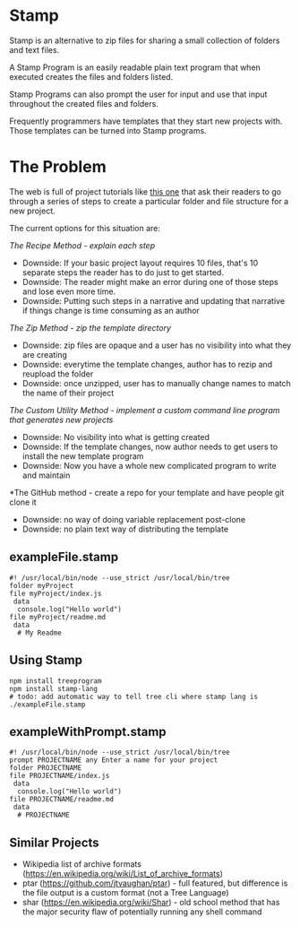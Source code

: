 # Stamp

Stamp is an alternative to zip files for sharing a small collection of folders and text files.

A Stamp Program is an easily readable plain text program that when executed creates the files and folders listed.

Stamp Programs can also prompt the user for input and use that input throughout the created files and folders.

Frequently programmers have templates that they start new projects with. Those templates can be turned into Stamp programs.

# The Problem

The web is full of project tutorials like <a href="https://docs.npmjs.com/getting-started/creating-node-modules">this one</a>
that ask their readers to go through a series of steps to create a particular folder and file structure for a new project.

The current options for this situation are:

*The Recipe Method - explain each step*
- Downside: If your basic project layout requires 10 files, that's 10 separate steps the reader has to do just to get started.
- Downside: The reader might make an error during one of those steps and lose even more time.
- Downside: Putting such steps in a narrative and updating that narrative if things change is time consuming as an author

*The Zip Method - zip the template directory*
- Downside: zip files are opaque and a user has no visibility into what they are creating
- Downside: everytime the template changes, author has to rezip and reupload the folder
- Downside: once unzipped, user has to manually change names to match the name of their project

*The Custom Utility Method - implement a custom command line program that generates new projects*
- Downside: No visibility into what is getting created
- Downside: If the template changes, now author needs to get users to install the new template program
- Downside: Now you have a whole new complicated program to write and maintain

*The GitHub method - create a repo for your template and have people git clone it
- Downside: no way of doing variable replacement post-clone
- Downside: no plain text way of distributing the template

## exampleFile.stamp

    #! /usr/local/bin/node --use_strict /usr/local/bin/tree
    folder myProject
    file myProject/index.js
     data
      console.log("Hello world")
    file myProject/readme.md
     data
      # My Readme

## Using Stamp

    npm install treeprogram
    npm install stamp-lang
    # todo: add automatic way to tell tree cli where stamp lang is
    ./exampleFile.stamp


## exampleWithPrompt.stamp

    #! /usr/local/bin/node --use_strict /usr/local/bin/tree
    prompt PROJECTNAME any Enter a name for your project
    folder PROJECTNAME
    file PROJECTNAME/index.js
     data
      console.log("Hello world")
    file PROJECTNAME/readme.md
     data
      # PROJECTNAME

## Similar Projects

- Wikipedia list of archive formats (https://en.wikipedia.org/wiki/List_of_archive_formats)
- ptar (https://github.com/jtvaughan/ptar) - full featured, but difference is the file output is a custom format (not a Tree Language)
- shar (https://en.wikipedia.org/wiki/Shar) - old school method that has the major security flaw of potentially running any shell command
